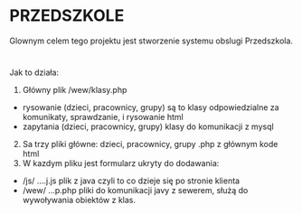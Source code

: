 # PRZEDSZKOLE

Glownym celem tego projektu jest stworzenie systemu obslugi Przedszkola.

#
Jak to działa:

1. Główny plik /wew/klasy.php
  - rysowanie (dzieci, pracownicy, grupy)
    są to klasy odpowiedzialne za komunikaty, sprawdzanie, i rysowanie html
  - zapytania (dzieci, pracownicy, grupy)
    klasy do komunikacji z mysql
2. Sa trzy pliki główne: dzieci, pracownicy, grupy  .php z głównym kode html
3. W kazdym pliku jest formularz ukryty do dodawania:
  -  /js/ ....j.js plik z java czyli to co dzieje się po stronie klienta
  -  /wew/ ...p.php pliki do komunikacji javy z sewerem, służą do wywoływania obiektów z klas.
